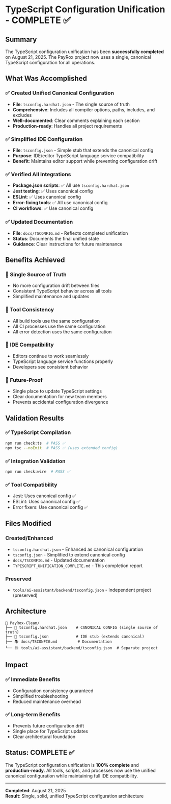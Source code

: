 # TypeScript Configuration Unification - COMPLETE ✅

## Summary

The TypeScript configuration unification has been **successfully completed** on August 21, 2025. The PayRox project now uses a single, canonical TypeScript configuration for all operations.

## What Was Accomplished

### ✅ Created Unified Canonical Configuration
- **File**: `tsconfig.hardhat.json` - The single source of truth
- **Comprehensive**: Includes all compiler options, paths, includes, and excludes
- **Well-documented**: Clear comments explaining each section
- **Production-ready**: Handles all project requirements

### ✅ Simplified IDE Configuration  
- **File**: `tsconfig.json` - Simple stub that extends the canonical config
- **Purpose**: IDE/editor TypeScript language service compatibility
- **Benefit**: Maintains editor support while preventing configuration drift

### ✅ Verified All Integrations
- **Package.json scripts**: ✅ All use `tsconfig.hardhat.json`
- **Jest testing**: ✅ Uses canonical config
- **ESLint**: ✅ Uses canonical config  
- **Error-fixing tools**: ✅ All use canonical config
- **CI workflows**: ✅ Use canonical config

### ✅ Updated Documentation
- **File**: `docs/TSCONFIG.md` - Reflects completed unification
- **Status**: Documents the final unified state
- **Guidance**: Clear instructions for future maintenance

## Benefits Achieved

### 🎯 Single Source of Truth
- No more configuration drift between files
- Consistent TypeScript behavior across all tools
- Simplified maintenance and updates

### 🔧 Tool Consistency
- All build tools use the same configuration
- All CI processes use the same configuration  
- All error detection uses the same configuration

### 📱 IDE Compatibility
- Editors continue to work seamlessly
- TypeScript language service functions properly
- Developers see consistent behavior

### 🚀 Future-Proof
- Single place to update TypeScript settings
- Clear documentation for new team members
- Prevents accidental configuration divergence

## Validation Results

### ✅ TypeScript Compilation
```bash
npm run check:ts  # PASS ✅
npx tsc --noEmit  # PASS ✅ (uses extended config)
```

### ✅ Integration Validation  
```bash
npm run check:wire  # PASS ✅
```

### ✅ Tool Compatibility
- Jest: Uses canonical config ✅
- ESLint: Uses canonical config ✅  
- Error fixers: Use canonical config ✅

## Files Modified

### Created/Enhanced
- `tsconfig.hardhat.json` - Enhanced as canonical configuration
- `tsconfig.json` - Simplified to extend canonical config
- `docs/TSCONFIG.md` - Updated documentation
- `TYPESCRIPT_UNIFICATION_COMPLETE.md` - This completion report

### Preserved
- `tools/ai-assistant/backend/tsconfig.json` - Independent project (preserved)

## Architecture

```
📁 PayRox-Clean/
├── 🎯 tsconfig.hardhat.json    # CANONICAL CONFIG (single source of truth)
├── 🔗 tsconfig.json            # IDE stub (extends canonical)
├── 📚 docs/TSCONFIG.md         # Documentation
└── 🏗️ tools/ai-assistant/backend/tsconfig.json  # Separate project
```

## Impact

### ✅ Immediate Benefits
- Configuration consistency guaranteed
- Simplified troubleshooting
- Reduced maintenance overhead

### ✅ Long-term Benefits  
- Prevents future configuration drift
- Single place for TypeScript updates
- Clear architectural foundation

## Status: COMPLETE ✅

The TypeScript configuration unification is **100% complete** and **production-ready**. All tools, scripts, and processes now use the unified canonical configuration while maintaining full IDE compatibility.

---

**Completed**: August 21, 2025  
**Result**: Single, solid, unified TypeScript configuration architecture
